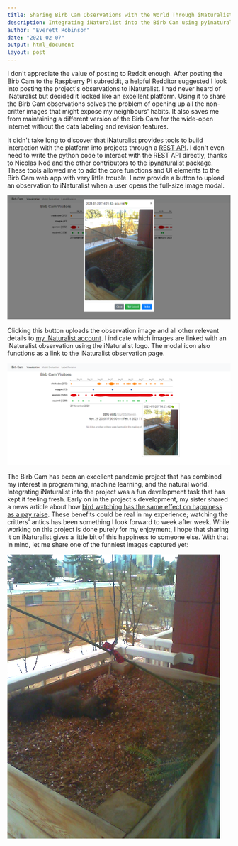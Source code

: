 ```yaml
---
title: Sharing Birb Cam Observations with the World Through iNaturalist
description: Integrating iNaturalist into the Birb Cam using pyinaturalist
author: "Everett Robinson"
date: "2021-02-07"
output: html_document
layout: post
---
```


I don't appreciate the value of posting to Reddit enough. After posting the Birb Cam to the Raspberry Pi subreddit, a helpful Redditor suggested I look into posting the project's observations to iNaturalist. I had never heard of iNaturalist but decided it looked like an excellent platform. Using it to share the Birb Cam observations solves the problem of opening up all the non-critter images that might expose my neighbours' habits. It also saves me from maintaining a different version of the Birb Cam for the wide-open internet without the data labeling and revision features.

It didn't take long to discover that iNaturalist provides tools to build interaction with the platform into projects through a [REST API](https://api.inaturalist.org/v1/docs/#/). I don't even need to write the python code to interact with the REST API directly, thanks to Nicolas Noé and the other contributors to the [ipynaturalist package](https://github.com/niconoe/pyinaturalist). These tools allowed me to add the core functions and UI elements to the Birb Cam web app with very little trouble. I now provide a button to upload an observation to iNaturalist when a user opens the full-size image modal.

[![iNaturalist upload button](/img/2021-02-07-sharing-birbcam-with-inaturalist/upload_button.png)](/img/2021-02-07-sharing-birbcam-with-inaturalist/upload_button.png)

Clicking this button uploads the observation image and all other relevant details to [my iNaturalist account](https://www.inaturalist.org/observations?place_id=any&user_id=evjrob&verifiable=any). I indicate which images are linked with an iNaturalist observation using the iNaturalist logo. The modal icon also functions as a link to the iNaturalist observation page.

[![iNaturalist upload button](/img/2021-02-07-sharing-birbcam-with-inaturalist/tooltip_inaturalist_logo.png)](/img/2021-02-07-sharing-birbcam-with-inaturalist/tooltip_inaturalist_logo.png)

The Birb Cam has been an excellent pandemic project that has combined my interest in programming, machine learning, and the natural world. Integrating iNaturalist into the project was a fun development task that has kept it feeling fresh. Early on in the project's development, my sister shared a news article about how [bird watching has the same effect on happiness as a pay raise](https://www.greenmatters.com/p/birds-linked-happiness). These benefits could be real in my experience; watching the critters' antics has been something I look forward to week after week.  While working on this project is done purely for my enjoyment, I hope that sharing it on iNaturalist gives a little bit of this happiness to someone else. With that in mind, let me share one of the funniest images captured yet:

[![Squirrel fell over](/img/2021-02-07-sharing-birbcam-with-inaturalist/funny_squirrel.png)](https://www.inaturalist.org/photos/112155844)